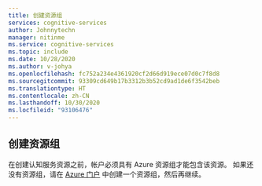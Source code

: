 ```yaml
---
title: 创建资源组
services: cognitive-services
author: Johnnytechn
manager: nitinme
ms.service: cognitive-services
ms.topic: include
ms.date: 10/28/2020
ms.author: v-johya
ms.openlocfilehash: fc752a234e4361920cf2d66d919ece07d0c7f8d8
ms.sourcegitcommit: 93309cd649b17b3312b3b52cd9ad1de6f3542beb
ms.translationtype: HT
ms.contentlocale: zh-CN
ms.lasthandoff: 10/30/2020
ms.locfileid: "93106476"
---
```

## <a name="create-a-resource-group"></a>创建资源组

在创建认知服务资源之前，帐户必须具有 Azure 资源组才能包含该资源。 如果还没有资源组，请在 [Azure 门户](https://portal.azure.cn/) 中创建一个资源组，然后再继续。

